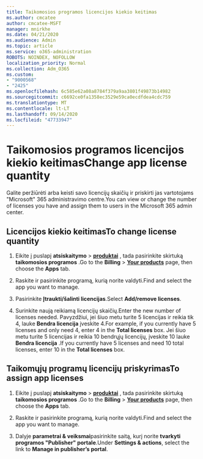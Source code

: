 ```yaml
---
title: Taikomosios programos licencijos kiekio keitimas
ms.author: cmcatee
author: cmcatee-MSFT
manager: mnirkhe
ms.date: 04/21/2020
ms.audience: Admin
ms.topic: article
ms.service: o365-administration
ROBOTS: NOINDEX, NOFOLLOW
localization_priority: Normal
ms.collection: Adm_O365
ms.custom:
- "9000568"
- "2425"
ms.openlocfilehash: 6c585e62a08a8784f379a9aa3801f49873b14982
ms.sourcegitcommit: c6692ce0fa1358ec3529e59ca0ecdfdea4cdc759
ms.translationtype: MT
ms.contentlocale: lt-LT
ms.lasthandoff: 09/14/2020
ms.locfileid: "47733947"
---
```

# <a name="change-app-license-quantity"></a><span data-ttu-id="c60af-102">Taikomosios programos licencijos kiekio keitimas</span><span class="sxs-lookup"><span data-stu-id="c60af-102">Change app license quantity</span></span>

<span data-ttu-id="c60af-103">Galite peržiūrėti arba keisti savo licencijų skaičių ir priskirti jas vartotojams "Microsoft" 365 administravimo centre.</span><span class="sxs-lookup"><span data-stu-id="c60af-103">You can view or change the number of licenses you have and assign them to users in the Microsoft 365 admin center.</span></span> 

## <a name="to-change-license-quantity"></a><span data-ttu-id="c60af-104">Licencijos kiekio keitimas</span><span class="sxs-lookup"><span data-stu-id="c60af-104">To change license quantity</span></span>

1. <span data-ttu-id="c60af-105">Eikite į puslapį **atsiskaitymo**  >  **[produktai](https://go.microsoft.com/fwlink/p/?linkid=842054)** , tada pasirinkite skirtuką **taikomosios programos** .</span><span class="sxs-lookup"><span data-stu-id="c60af-105">Go to the **Billing** > **[Your products](https://go.microsoft.com/fwlink/p/?linkid=842054)** page, then choose the **Apps** tab.</span></span>

2. <span data-ttu-id="c60af-106">Raskite ir pasirinkite programą, kurią norite valdyti.</span><span class="sxs-lookup"><span data-stu-id="c60af-106">Find and select the app you want to manage.</span></span>  

3. <span data-ttu-id="c60af-107">Pasirinkite **Įtraukti/šalinti licencijas**.</span><span class="sxs-lookup"><span data-stu-id="c60af-107">Select **Add/remove licenses**.</span></span>

4. <span data-ttu-id="c60af-108">Surinkite naują reikiamą licencijų skaičių.</span><span class="sxs-lookup"><span data-stu-id="c60af-108">Enter the new number of licenses needed.</span></span> <span data-ttu-id="c60af-109">Pavyzdžiui, jei šiuo metu turite 5 licencijas ir reikia tik 4, lauke **Bendra licencija** įveskite 4.</span><span class="sxs-lookup"><span data-stu-id="c60af-109">For example, if you currently have 5 licenses and only need 4, enter 4 in the **Total licenses** box.</span></span> <span data-ttu-id="c60af-110">Jei šiuo metu turite 5 licencijas ir reikia 10 bendrųjų licencijų, įveskite 10 lauke **Bendra licencija** .</span><span class="sxs-lookup"><span data-stu-id="c60af-110">If you currently have 5 licenses and need 10 total licenses, enter 10 in the **Total licenses** box.</span></span>

## <a name="to-assign-app-licenses"></a><span data-ttu-id="c60af-111">Taikomųjų programų licencijų priskyrimas</span><span class="sxs-lookup"><span data-stu-id="c60af-111">To assign app licenses</span></span>

1. <span data-ttu-id="c60af-112">Eikite į puslapį **atsiskaitymo**  >  **[produktai](https://go.microsoft.com/fwlink/p/?linkid=842054)** , tada pasirinkite skirtuką **taikomosios programos** .</span><span class="sxs-lookup"><span data-stu-id="c60af-112">Go to the **Billing** > **[Your products](https://go.microsoft.com/fwlink/p/?linkid=842054)** page, then choose the **Apps** tab.</span></span>

2. <span data-ttu-id="c60af-113">Raskite ir pasirinkite programą, kurią norite valdyti.</span><span class="sxs-lookup"><span data-stu-id="c60af-113">Find and select the app you want to manage.</span></span>  

3. <span data-ttu-id="c60af-114">Dalyje **parametrai & veiksmai**pasirinkite saitą, kurį norite **tvarkyti programos "Publisher" portale**.</span><span class="sxs-lookup"><span data-stu-id="c60af-114">Under **Settings & actions**, select the link to **Manage in publisher’s portal**.</span></span>
